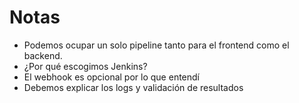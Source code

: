 # Notas
- Podemos ocupar un solo pipeline tanto para el frontend como el backend.
- ¿Por qué escogimos Jenkins?
- El webhook es opcional por lo que entendí
- Debemos explicar los logs y validación de resultados

